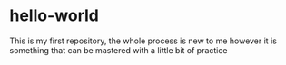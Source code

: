 # hello-world
This is my first repository, the whole process is new to me however it is something that can be mastered with a little bit of practice
